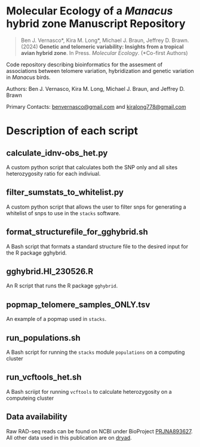# Molecular Ecology of a _Manacus_ hybrid zone Manuscript Repository

>Ben J. Vernasco*, Kira M. Long*, Michael J. Braun, Jeffrey D. Brawn. (2024) **Genetic and telomeric variability: Insights from a tropical avian hybrid zone**. In Press. _Molecular Ecology_. (*Co-first Authors)

Code repository describing bioinformatics for the assesment of associations between telomere variation, hybridization and genetic variation in _Manacus_ birds.

Authors: Ben J. Vernasco, Kira M. Long, Michael J. Braun, and Jeffrey D. Brawn

Primary Contacts: benvernasco@gmail.com and kiralong778@gmail.com

# Description of each script

## calculate_idnv-obs_het.py
A custom python script that calculates both the SNP only and all sites heterozygosity ratio for each indiviual.

## filter_sumstats_to_whitelist.py
A custom  python script that allows the user to filter snps for generating a whitelist of snps to use in the `stacks` software.

## format_structurefile_for_gghybrid.sh
A Bash script that formats a standard structure file to the desired input for the R package gghybrid.

## gghybrid.HI_230526.R
An R script that runs the R package `gghybrid`.

## popmap_telomere_samples_ONLY.tsv
An example of a popmap used in `stacks`.

## run_populations.sh
A Bash script for running the `stacks` module `populations` on a computing cluster

## run_vcftools_het.sh
A Bash scriipt for running `vcftools` to calculate heterozygosity on a computeing cluster

## Data availability
Raw RAD-seq reads can be found on NCBI under BioProject [PRJNA893627](https://www.ncbi.nlm.nih.gov/bioproject/PRJNA893627).
All other data used in this publication are on [dryad](https://datadryad.org/stash/share/jNpHmKpi6-RflBUMioqwPdsTrMKaxYXDWyRBCnaCiMY).
